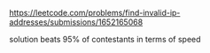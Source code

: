 https://leetcode.com/problems/find-invalid-ip-addresses/submissions/1652165068

solution beats 95% of contestants in terms of speed